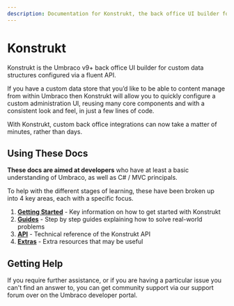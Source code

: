 ```yaml
---
description: Documentation for Konstrukt, the back office UI builder for Umbraco.
---
```


# Konstrukt

Konstrukt is the Umbraco v9+ back office UI builder for custom data structures configured via a fluent API.

If you have a custom data store that you’d like to be able to content manage from within Umbraco then Konstrukt will allow you to quickly configure a custom administration UI, reusing many core components and with a consistent look and feel, in just a few lines of code.

With Konstrukt, custom back office integrations can now take a matter of minutes, rather than days.

## Using These Docs

**These docs are aimed at developers** who have at least a basic understanding of Umbraco, as well as C# / MVC principals.

To help with the different stages of learning, these have been broken up into 4 key areas, each with a specific focus.

1. **[Getting Started](./getting-started/overview.md)** - Key information on how to get started with Konstrukt
2. **[Guides](./guides/creating-your-first-solution.md)** - Step by step guides explaining how to solve real-world problems
3. **[API](./api/conventions.md)** - Technical reference of the Konstrukt API
3. **[Extras](./extras/property-editors/README.md)** - Extra resources that may be useful

## Getting Help
If you require further assistance, or if you are having a particular issue you can't find an answer to, you can get community support via our support forum over on the Umbraco developer portal.